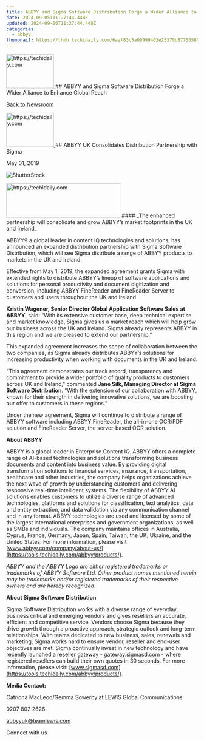 ```yaml
---
title: ABBYY and Sigma Software Distribution Forge a Wider Alliance to Enhance Global Reach
date: 2024-09-05T11:27:44.448Z
updated: 2024-09-06T11:27:44.448Z
categories:
  - abbyy
thumbnail: https://thmb.techidaily.com/6aaf83c5a09999402e25379b87750585dedbdeb12f25c6a6196a672ab852e088.jpg
---
```


<!-- affiliate ads begin -->
<a href="https://aligracehair.sjv.io/c/5597632/2115911/19272" target="_top" id="2115911">
  <img src="//a.impactradius-go.com/display-ad/19272-2115911" border="0" alt="https://techidaily.com" width="125" height="90"/>
</a>
<img height="0" width="0" src="https://aligracehair.sjv.io/i/5597632/2115911/19272" style="position:absolute;visibility:hidden;" border="0" />
<!-- affiliate ads end -->
## ABBYY and Sigma Software Distribution Forge a Wider Alliance to Enhance Global Reach

[Back to Newsroom](https://tools.techidaily.com/abbyy/products/)

<!-- affiliate ads begin -->
<a href="https://aligracehair.sjv.io/c/5597632/2135409/19272" target="_top" id="2135409">
  <img src="//a.impactradius-go.com/display-ad/19272-2135409" border="0" alt="https://techidaily.com" width="125" height="90"/>
</a>
<img height="0" width="0" src="https://aligracehair.sjv.io/i/5597632/2135409/19272" style="position:absolute;visibility:hidden;" border="0" />
<!-- affiliate ads end -->
## ABBYY UK Consolidates Distribution Partnership with Sigma

May 01, 2019

![ShutterStock](https://content.abbyy.com/-/media/project/abbyy/abbyy/branchtemplates/shutterstock_1272462163_1296-x-729.jpg?h=729&iar=0&w=1296)

<!-- affiliate ads begin -->
<a href="https://aligracehair.sjv.io/c/5597632/2115932/19272" target="_top" id="2115932">
  <img src="//a.impactradius-go.com/display-ad/19272-2115932" border="0" alt="https://techidaily.com" width="300" height="90"/>
</a>
<img height="0" width="0" src="https://aligracehair.sjv.io/i/5597632/2115932/19272" style="position:absolute;visibility:hidden;" border="0" />
<!-- affiliate ads end -->
#### _The enhanced partnership will consolidate and grow ABBYY’s market footprints in the UK and Ireland_

ABBYY® a global leader in content IQ technologies and solutions, has announced an expanded distribution partnership with Sigma Software Distribution, which will see Sigma distribute a range of ABBYY products to markets in the UK and Ireland.

Effective from May 1, 2019, the expanded agreement grants Sigma with extended rights to distribute ABBYY’s lineup of software applications and solutions for personal productivity and document digitization and conversion, including ABBYY FineReader and FineReader Server to customers and users throughout the UK and Ireland.

**Kristin Wagener, Senior Director Global Application Software Sales at ABBYY**, said: “With its extensive customer base, deep technical expertise and market knowledge, Sigma gives us a market reach which will help grow our business across the UK and Ireland. Sigma already represents ABBYY in this region and we are pleased to extend our partnership.”

This expanded agreement increases the scope of collaboration between the two companies, as Sigma already distributes ABBYY’s solutions for increasing productivity when working with documents in the UK and Ireland.

“This agreement demonstrates our track record, transparency and commitment to provide a wider portfolio of quality products to customers across UK and Ireland," commented **Jane Silk, Managing Director at Sigma Software Distribution**. “With the extension of our collaboration with ABBYY, known for their strength in delivering innovative solutions, we are boosting our offer to customers in these regions.”

Under the new agreement, Sigma will continue to distribute a range of ABBYY software including ABBYY FineReader, the all-in-one OCR/PDF solution and FineReader Server, the server-based OCR solution.

  
**About ABBYY**

ABBYY is a global leader in Enterprise Content IQ. ABBYY offers a complete range of AI-based technologies and solutions transforming business documents and content into business value. By providing digital transformation solutions to financial services, insurance, transportation, healthcare and other industries, the company helps organizations achieve the next wave of growth by understanding customers and delivering responsive real-time intelligent systems. The flexibility of ABBYY AI solutions enables customers to utilize a diverse range of advanced technologies, platforms and solutions for classification, text analytics, data and entity extraction, and data validation via any communication channel and in any format. ABBYY technologies are used and licensed by some of the largest international enterprises and government organizations, as well as SMBs and individuals. The company maintains offices in Australia, Cyprus, France, Germany, Japan, Spain, Taiwan, the UK, Ukraine, and the United States. For more information, please visit [www.abbyy.com/company/about-us/](https://tools.techidaily.com/abbyy/products/).

_ABBYY and the ABBYY Logo are either registered trademarks or trademarks of ABBYY Software Ltd. Other product names mentioned herein may be trademarks and/or registered trademarks of their respective owners and are hereby recognized._

  
**About Sigma Software Distribution**

Sigma Software Distribution works with a diverse range of everyday, business critical and emerging vendors and gives resellers an accurate, efficient and competitive service. Vendors choose Sigma because they drive growth through a proactive approach, strategic outlook and long-term relationships. With teams dedicated to new business, sales, renewals and marketing, Sigma works hard to ensure vendor, reseller and end-user objectives are met. Sigma continually invest in new technology and have recently launched a reseller gateway - gateway.sigmasd.com - where registered resellers can build their own quotes in 30 seconds. For more information, please visit: [www.sigmasd.com](https://tools.techidaily.com/abbyy/products/).

  
**Media Contact:**

Catriona MacLeod/Gemma Sowerby at LEWIS Global Communications

0207 802 2626

[abbyyuk@teamlewis.com](https://tools.techidaily.com/abbyy/products/)  

  
Connect with us

<ins class="adsbygoogle"
     style="display:block"
     data-ad-format="autorelaxed"
     data-ad-client="ca-pub-7571918770474297"
     data-ad-slot="1223367746"></ins>



<ins class="adsbygoogle"
     style="display:block"
     data-ad-client="ca-pub-7571918770474297"
     data-ad-slot="8358498916"
     data-ad-format="auto"
     data-full-width-responsive="true"></ins>


